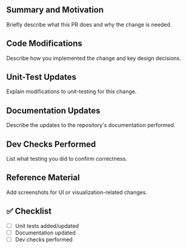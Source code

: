## Summary and Motivation
Briefly describe what this PR does and why the change is needed. 

## Code Modifications
Describe how you implemented the change and key design decisions.

## Unit-Test Updates
Explain modifications to unit-testing for this change.

## Documentation Updates
Describe the updates to the repository's documentation performed.

## Dev Checks Performed
List what testing you did to confirm correctness.

## Reference Material
Add screenshots for UI or visualization-related changes.

## ✅ Checklist
- [ ] Unit tests added/updated  
- [ ] Documentation updated  
- [ ] Dev checks performed  
